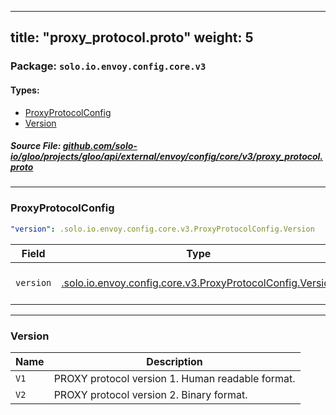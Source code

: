 
---
title: "proxy_protocol.proto"
weight: 5
---

<!-- Code generated by solo-kit. DO NOT EDIT. -->


### Package: `solo.io.envoy.config.core.v3` 
#### Types:


- [ProxyProtocolConfig](#proxyprotocolconfig)
- [Version](#version)
  



##### Source File: [github.com/solo-io/gloo/projects/gloo/api/external/envoy/config/core/v3/proxy_protocol.proto](https://github.com/solo-io/gloo/blob/main/projects/gloo/api/external/envoy/config/core/v3/proxy_protocol.proto)





---
### ProxyProtocolConfig



```yaml
"version": .solo.io.envoy.config.core.v3.ProxyProtocolConfig.Version

```

| Field | Type | Description |
| ----- | ---- | ----------- | 
| `version` | [.solo.io.envoy.config.core.v3.ProxyProtocolConfig.Version](../proxy_protocol.proto.sk/#version) | The PROXY protocol version to use. See https://www.haproxy.org/download/2.1/doc/proxy-protocol.txt for details. |




---
### Version



| Name | Description |
| ----- | ----------- | 
| `V1` | PROXY protocol version 1. Human readable format. |
| `V2` | PROXY protocol version 2. Binary format. |





<!-- Start of HubSpot Embed Code -->
<script type="text/javascript" id="hs-script-loader" async defer src="//js.hs-scripts.com/5130874.js"></script>
<!-- End of HubSpot Embed Code -->
